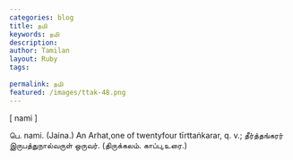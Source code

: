 ```yaml
---
categories: blog
title: நமி
keywords: நமி
description: 
author: Tamilan
layout: Ruby
tags: 
 
permalink: நமி
featured: /images/ttak-48.png
---
```

  
[ nami ]  
  
பெ. nami. (Jaina.) An Arhat,one of twentyfour tīrttaṅkarar, q. v.; தீர்த்தங்கரர் இருபத்துநால்வருள் ஒருவர். (திருக்கலம். காப்பு,உரை.)